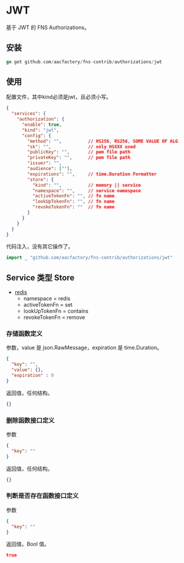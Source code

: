 # JWT
基于 JWT 的 FNS Authorizations。
## 安装
```go
go get github.com/aacfactory/fns-contrib/authorizations/jwt
```
## 使用
配置文件，其中kind必须是jwt，且必须小写。
```json
{
  "services": {
    "authorization": {
      "enable": true,
      "kind": "jwt",
      "config": {
        "method": "",          // HS256, RS256, SOME VALUE OF ALG
        "sk": "",              // only HSXXX used
        "publicKey": "",       // pem file path
        "privateKey": "",      // pem file path
        "issuer": "", 
        "audience": [""],
        "expirations": "",     // time.Duration Formatter
        "store": {
          "kind": "",          // memory || service
          "namespace": "",     // service namespace
          "activeTokenFn": "", // fn name
          "lookUpTokenFn": "", // fn name
          "revokeTokenFn": ""  // fn name
        }
      }
    }
  }
}
```
代码注入，没有其它操作了。
```go
import _ "github.com/aacfactory/fns-contrib/authorizations/jwt"
```
## Service 类型 Store
* [redis](https://github.com/aacfactory/fns-contrib/tree/main/databases/redis)
  * namespace = redis
  * activeTokenFn = set
  * lookUpTokenFn = contains
  * revokeTokenFn = remove

### 存储函数定义
参数，value 是 json.RawMessage，expiration 是 time.Duration。
```json
{
  "key": "",
  "value": {},
  "expiration" : 0
}
```
返回值，任何结构。
```json
{}
```
### 删除函数接口定义
参数
```json
{
  "key": ""
}
```
返回值，任何结构。
```json
{}
```
### 判断是否存在函数接口定义
参数
```json
{
  "key": ""
}
```
返回值，Bool 值。
```json
true
```
